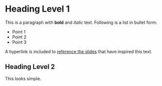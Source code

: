 # Heading Level 1

This is a paragraph with **bold** and *italic* text. Following is a list in bullet form:

-	Point 1
-	Point 2
-	Point 3

A hyperlink is included to [reference the slides](https://slides.djnavarro.net/starting-rmarkdown/#1) that have inspired this text.

## Heading Level 2

This looks simple.


